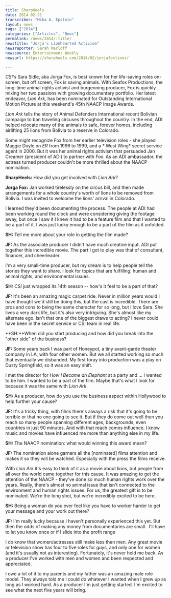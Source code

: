 ```yaml
---
title: SharpHeels
date: 2014-02-21
transcriber: "Mika A. Epstein"
layout: news
tags: ["2014"]
categories: ["Articles", "News"]
permalink: /news/2014/:title/
newstitle: "Jorja's Lionhearted Activism"
newsreporter: Sarah Marloff
newssource: Entertainment Weekly
newsurl: https://sharpheels.com/2014/02/jorjafoxlions/

---
```


*CSI*'s Sara Sidle, aka Jorga Fox, is best known for her life-saving roles on-screen, but off screen, Fox is saving animals. With Seafox Productions, the long-time animal rights activist and burgeoning producer, Fox is quickly mixing her two passions with growing documentary portfolio. Her latest endeavor, *Lion Ark*, has been nominated for Outstanding International Motion Picture at this weekend's 45th NAACP Image Awards.

*Lion Ark* tells the story of Animal Defenders International recent Bolivian campaign to ban traveling circuses throughout the country. In the end, ADI helped relocate many of the animals to safe, forever homes, including airlifting 25 lions from Bolivia to a reserve in Colorado.

Some might recognize Fox from her earlier television roles - she played Maggie Doyle on *ER* from 1996 to 1999, and a * West Wing* secret service agent in 2000. But it was her animal rights activism that persuaded Jan Creamer (president of ADI) to partner with Fox. As an ADI ambassador, the actress turned producer couldn't be more thrilled about the NAACP nomination.

**SharpHeels:** How did you get involved with *Lion Ark*?

**Jorga Fox:** Jan worked tirelessly on the circus bill, and then made arrangements for a whole country's worth of lions to be removed from Bolivia. I was invited to welcome the lions' arrival in Colorado.

I learned they'd been documenting the process. The people at ADI had been working round the clock and were considering giving the footage away, but once I saw it I knew it had to be a feature film and that I wanted to be a part of it. I was just lucky enough to be a part of the film as it unfolded.

**SH:** Tell me more about your role in getting the film made?

**JF:** As the associate producer I didn't have much creative input. ADI put together this incredible movie. The part I got to play was that of consultant, financer, and cheerleader.

I'm a very small-time producer, but my dream is to help people tell the stories they want to share. I look for topics that are fulfilling: human and animal rights, and environmental issues.

**SH:** *CSI* just wrapped its 14th season -- how's it feel to be a part of that?

**JF:** It's been an amazing magic carpet ride. Never in million years would I have thought we'd still be doing this, but the cast is incredible. There are pros and cons to being the same character for so long, but I love Sara. She lives a very dark life, but it's also very intriguing. She's almost like my alternate ego. Isn't that one of the biggest draws to acting? I never could have been in the secret service or CSI team in real life.

**SH:**When did you start producing and how did you break into the "other side" of the business?

**JF:** Some years back I was part of Honeypot, a tiny avant-garde theater company in LA, with four other women. But we all started working so much that eventually we disbanded. My first foray into production was a play on Dusty Springfield, so it was an easy shift.

I met the director for *How I Became an Elephant* at a party and ... I wanted to be him. I wanted to be a part of the film. Maybe that's what I look for because it was the same with *Lion Ark*.

**SH:** As a producer, how do you use the business aspect within Hollywood to help further your cause?

**JF:** It's a tricky thing, with films there's always a risk that it's going to be terrible or that no one going to see it. But if they do come out well then you reach so many people spanning different ages, backgrounds, even countries in just 90 minutes. And with that reach comes influence. I know music and movies have influenced me more than anything else in my life.

**SH:** The NAACP nomination: what would winning this award mean?

**JF:** The nomination alone garners all the [nominated] films attention and makes it so they will be watched. Especially with the press the films receive.

With *Lion Ark* it's easy to think of it as a movie about lions, but people from all over the world came together for this cause. It was amazing to get the attention of the NAACP - they've done so much human rights work over the years. Really, there's almost no animal issue that isn't connected to the environment and human rights issues. For us, the greatest gift is to be nominated. We're the long shot, but we're incredibly excited to be here.

**SH:** Being a woman do you ever feel like you have to worker harder to get your message and your work out there?

**JF:** I'm really lucky because I haven't personally experienced this yet. But then the odds of making any money from documentaries are small.&nbsp; I'll have to let you know once or if I slide into the profit range

I do know that women/actresses still make less then men. Any great movie or television show has four to five roles for guys, and only one for women (and it's usually not as interesting). Fortunately, it's never held me back. As a producer I've worked with men and women and been respected and appreciated.

I owe a lot of it to my parents and my father was an amazing male role model. They always told me I could do whatever I wanted when I grew up as long as I worked hard. As a producer I'm just getting started. I'm excited to see what the next five years will bring.
